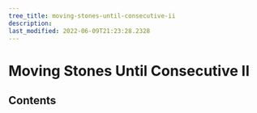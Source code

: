 ```yaml
---
tree_title: moving-stones-until-consecutive-ii
description: 
last_modified: 2022-06-09T21:23:28.2328
---
```


# Moving Stones Until Consecutive II

## Contents
